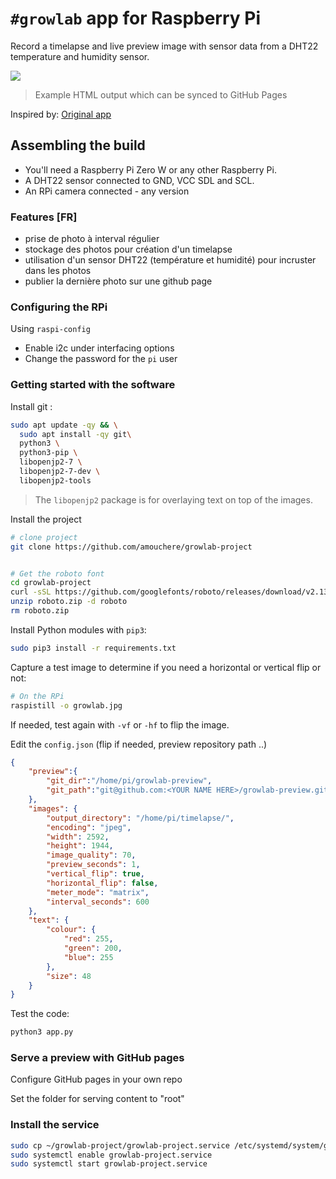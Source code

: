 # `#growlab` app for Raspberry Pi

Record a timelapse and live preview image with sensor data from a DHT22 temperature and humidity sensor.

![](https://pbs.twimg.com/media/E0DwywWXoAET9dK?format=jpg&name=medium)
> Example HTML output which can be synced to GitHub Pages

Inspired by: [Original app](https://github.com/alexellis/growlab)

## Assembling the build

* You'll need a Raspberry Pi Zero W or any other Raspberry Pi.
* A DHT22 sensor connected to GND, VCC SDL and SCL.
* An RPi camera connected - any version

### Features [FR]

* prise de photo à interval régulier
* stockage des photos pour création d'un timelapse
* utilisation d'un sensor DHT22 (température et humidité) pour incruster dans les photos
* publier la dernière photo sur une github page

### Configuring the RPi

Using `raspi-config`

* Enable i2c under interfacing options
* Change the password for the `pi` user

### Getting started with the software

Install git :

```bash
sudo apt update -qy && \
  sudo apt install -qy git\
  python3 \
  python3-pip \
  libopenjp2-7 \
  libopenjp2-7-dev \
  libopenjp2-tools
```
> The `libopenjp2` package is for overlaying text on top of the images.


Install the project

```bash
# clone project
git clone https://github.com/amouchere/growlab-project


# Get the roboto font
cd growlab-project
curl -sSL https://github.com/googlefonts/roboto/releases/download/v2.138/roboto-unhinted.zip -o roboto.zip
unzip roboto.zip -d roboto
rm roboto.zip
```



Install Python modules with `pip3`:

```bash
sudo pip3 install -r requirements.txt
```

Capture a test image to determine if you need a horizontal or vertical flip or not:

```bash
# On the RPi
raspistill -o growlab.jpg

```

If needed, test again with `-vf` or `-hf` to flip the image.

Edit the `config.json` (flip if needed, preview repository path ..)

```json
{
    "preview":{
        "git_dir":"/home/pi/growlab-preview",
        "git_path":"git@github.com:<YOUR NAME HERE>/growlab-preview.git"
    },
    "images": {
        "output_directory": "/home/pi/timelapse/",
        "encoding": "jpeg",
        "width": 2592,
        "height": 1944,
        "image_quality": 70,
        "preview_seconds": 1,
        "vertical_flip": true,
        "horizontal_flip": false,
        "meter_mode": "matrix",
        "interval_seconds": 600
    },
    "text": {
        "colour": {
            "red": 255,
            "green": 200,
            "blue": 255
        },
        "size": 48
    }
}

```

Test the code:

```bash
python3 app.py
```

### Serve a preview with GitHub pages

Configure GitHub pages in your own repo

Set the folder for serving content to "root"

### Install the service 


```bash 
sudo cp ~/growlab-project/growlab-project.service /etc/systemd/system/growlab-project.service
sudo systemctl enable growlab-project.service
sudo systemctl start growlab-project.service
```